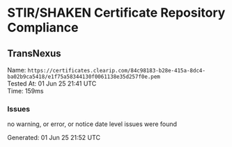 # STIR/SHAKEN Certificate Repository Compliance

## TransNexus

Name: `https://certificates.clearip.com/84c98183-b28e-415a-8dc4-ba02b9ca5418/e1f75a58344130f0061138e35d257f0e.pem`\
Tested At: 01 Jun 25 21:41 UTC\
Time: 159ms

### Issues

no warning, or error, or notice date level issues were found

Generated: 01 Jun 25 21:52 UTC